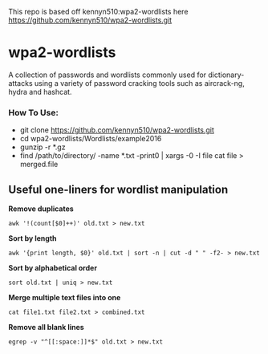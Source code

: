 This repo is based off kennyn510:wpa2-wordlists here https://github.com/kennyn510/wpa2-wordlists.git

# wpa2-wordlists

A collection of passwords and wordlists commonly used for dictionary-attacks using a variety of password cracking tools such as aircrack-ng, hydra and hashcat.

### How To Use:

* git clone https://github.com/kennyn510/wpa2-wordlists.git
* cd wpa2-wordlists/Wordlists/example2016
* gunzip -r *.gz
* find /path/to/directory/ -name *.txt -print0 | xargs -0 -I file cat file > merged.file

## Useful one-liners for wordlist manipulation
**Remove duplicates**
```
awk '!(count[$0]++)' old.txt > new.txt
```
**Sort by length**
```
awk '{print length, $0}' old.txt | sort -n | cut -d " " -f2- > new.txt
```

**Sort by alphabetical order**
```
sort old.txt | uniq > new.txt
```
**Merge multiple text files into one**
```
cat file1.txt file2.txt > combined.txt
```

**Remove all blank lines**
```
egrep -v "^[[:space:]]*$" old.txt > new.txt
```
